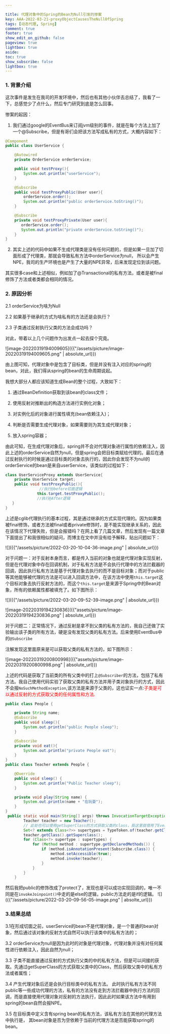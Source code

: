 ```yaml
---

title: 代理对象中的Spring的Bean为Null引发的惨案
key: AAA-2022-03-21-proxyObjectCausesTheNullOfSpring
tags: [动态代理, Spring]
comment: true
footer: true
show_edit_on_github: false
pageview: true
lightbox: true
aside:
toc: true
show_subscribe: false
lightbox: true
---
```



### 1. 背景介绍

这次事件是发生在我司的开发环境中，然后也有其他小伙伴去总结了，我看了一下，总感觉少了点什么，然后专门研究到底是怎么回事。

惨案的起因：

1. 我们通过google的EventBus来订阅jvm级别的事件，就是在每个方法上加了一个@Subscribe，但是有哥们会把该方法写成私有的方式，大概内容如下：

```java
@Component
public class UserService {

    @Autowired
    private OrderService orderService;

    public void testProxy(){
        System.out.println("userService");
    }

    @Subscribe
    public void testProxyPublic(User user){
        orderService.order();
        System.out.println("public orderService.toString()");
    }

    @Subscribe
    private void testProxyPrivate(User user){
       orderService.order();
       System.out.println("private orderService.toString()");
    }
}
```

2. 其实上述的代码中如果不生成代理类是没有任何问题的，但是如果一旦加了切面形成了代理类，那就会导致私有方法中orderService为null， 所以会产生NPE，我司的生产环境也是产生了大量的NPE异常，后来发现定位到该问题。

其实很多case和上述相似，例如加了@Transactional的私有方法，或者是被final修饰了方法或者类都会相同的情况。

### 2. 原因分析

2.1 orderService为啥为Null

2.2 如果基于继承的方式为啥私有的方法还是会执行？

2.3 子类通过反射执行父类的方法会成功吗？

对此，带着以上几个问题作为出发点一起去探个究竟。

![image-20220319194009605]({{"/assets/picture/image-20220319194009605.png" | absolute_url}})

由上图可知，代理对象中是包含了目标类，但是并没有注入对应的spring的bean，对此，我们得从spring的bean的生命周期说起。

我想大部分人都应该知道生成Bean的整个过程，大致如下：

1. 通过BeanDefinition获取到该bean的class文件；

2. 使用反射对推断出的构造方法进行实例化对象；

3. 对实例化后的对象进行属性填充(bean依赖注入)；

4. 判断是否需要生成代理对象，如果需要则为其生成代理对象；

5. 放入spring容器；

由此可知，在生成代理对象后，spring并不会对代理对象进行属性的依赖注入，因此上述的orderService自然为null，但是spring会把目标类赋给代理的。最后在通过反射执行的时候是通过目标类的对象去执行的，因此你会发现不为null的orderService的bean是来自userService，该类似的过程如下：

```java
class UserServiceProxy extends UserService{
    private UserService target; 
    public void testProxyPublic(){
               //执行@before切面逻辑
              this.target.testProxyPublic();
              //执行@After逻辑
   }
}
```

上述是cglib代理执行的基本过程，其是通过继承的方式实现代理的。因为如果类被final修饰，或者方法被final或者private修饰时，是不能实现继承关系的，因此在该情况下代理失败，但是会报错吗？在网上看了几篇文章，然后发现有一篇文章下面提出了和我很相似的疑问，而博主在文中并没有给予解释，贴出问题如下：

![]({{"/assets/picture/2022-03-20-10-04-36-image.png" | absolute_url}})

对于问题一：对于反射本身而言，都是传入当前的对象也就是代理对象实现反射，但是在代理对象中存在回调机制，对于私有方法是不会执行代理中的方法拦截器的回调，因此执行私有方法是基于代理对象去执行的而不是目标对象；而对于public等其他能够被代理的方法是可以进入回调方法中，在该方法中使用`this.target`这个目标对象去执行反射方法的，而这个`this.target`是来源于Spring中的Bean对象，所有的依赖属性都被填充了。如下图所示：

![]({{"/assets/picture/2022-03-20-09-52-39-image.png" | absolute_url}})

![image-20220319194230836]({{"assets/picture/image-20220319194230836.png" | absolute_url}})

对于问题二：正常情况下，通过反射是拿不到父类的私有方法的，我自己还做了实验输出该子类的所有方法，硬是没有发现父类的私有方法。后来使用EventBus中的`@Subscribe`

注解发现这里面原来是可以获取父类的私有方法的，如下图所示：

![image-20220319200800998]({{"assets/picture/image-20220319200800998.png" | absolute_url}})

上述的代码是获取了当前类的所有父类中的打上`@Subscriber`的方法，包括了私有方法。我自己使用代码实验了获取父类的私有方法并用子类对象执行的方式，因此不会报`NoSuchMethodException`,该方法是来源于父类的，这也证实一点:<font color=red>子类是可以通过反射的方式获取父类的任何属性和方法.</font>

```java
public class People {

    private String name;
    @Subscribe
    public void sleep(){
        System.out.println("public People sleep");
    }

    @Subscribe
    private void eat(){
        System.out.println("private People eat");
    }
}
public class Teacher extends People {

    @Override
    public void sleep() {
        System.out.println("Public Teacher sleep");
    }

    private void play(String name) {
        System.out.println(name + "在玩耍");
    }
}
 public static void main(String[] args) throws InvocationTargetException, IllegalAccessException {
        Teacher teacher = new Teacher();
        // 此处也可以使用getSuperClass的方式获取父类的class，我这里就借用了EventBus中的源码
        Set<? extends Class<?>> supertypes = TypeToken.of(teacher.getClass()).getTypes().rawTypes();
        teacher.getClass().getSuperclass();
        for (Class<?> supertype : supertypes) {
            for (Method method : supertype.getDeclaredMethods()) {
                if (method.isAnnotationPresent(Subscribe.class)) {
                    method.setAccessible(true);
                    method.invoke(teacher);
                }
            }
        }
    }
```

然后我把public的修饰改成了protect了，发现也是可以成功实现回调的，唯一不同是在`invokeJoinpoint()`中走的是else的逻辑，public方法走的是if的逻辑。
![]({{"/assets/picture/2022-03-20-09-56-05-image.png" | absolte_url}})

### 3.结果总结

3.1在形成切面之前，userService的bean不是代理对象，是一个普通的bean对象，然后通过该对象的反射方式自然可以执行该类中的私有方法的；

3.2 orderService为null是因为此时的对象是代理对象，代理对象并没有对任何属性进行依赖注入，因此自然为null；

3.3 子类不能直接通过反射的方式执行父类的中的私有方法，但是可以间接的获取。先通过getSuperClass的方式获取父类中的Class，然后获取父类中的私有方法或者属性；

3.4 产生代理对象后还是会执行目标类中的私有方法。 此时执行私有方法不同public等一些成功代理的方法，私有的方法没有走到方法拦截器中执行方法的回调，而是直接使用代理对象对反射的方法执行，因此此时如果该方法中有用到spring的bean自然会报NPE。

3.5 在目标类中定义含有spring bean的私有方法，该私有方法在其他的代理方法中执行是， 其bean对象是否为空依赖于当前的代理方法是否能获取spring的bean。

